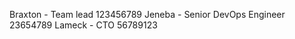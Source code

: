 Braxton - Team lead
      123456789
Jeneba - Senior DevOps Engineer
       23654789
Lameck - CTO
       56789123
